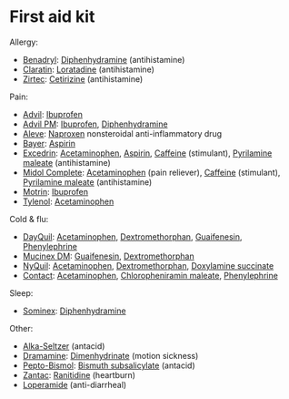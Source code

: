 # First aid kit

Allergy:
* [Benadryl](https://wikipedia.org/wiki/Benadryl): [Diphenhydramine](https://wikipedia.org/wiki/Diphenhydramine) (antihistamine)
* [Claratin](https://wikipedia.org/wiki/Claratin): [Loratadine](https://wikipedia.org/wiki/Loratadine) (antihistamine)
* [Zirtec](https://wikipedia.org/wiki/Zirtec): [Cetirizine](https://wikipedia.org/wiki/Cetirizine) (antihistamine)

Pain:
* [Advil](https://wikipedia.org/wiki/Advil): [Ibuprofen](https://wikipedia.org/wiki/Ibuprofen)
* [Advil PM](https://wikipedia.org/wiki/Advil): [Ibuprofen](https://wikipedia.org/wiki/Ibuprofen), [Diphenhydramine](https://wikipedia.org/wiki/Diphenhydramine)
* [Aleve](https://wikipedia.org/wiki/Aleve): [Naproxen](https://wikipedia.org/wiki/Naproxen) nonsteroidal anti-inflammatory drug
* [Bayer](https://wikipedia.org/wiki/Bayer): [Aspirin](https://wikipedia.org/wiki/Aspirin)
* [Excedrin](https://wikipedia.org/wiki/Excedrin_(brand)): [Acetaminophen](https://wikipedia.org/wiki/Acetaminophen), [Aspirin](https://wikipedia.org/wiki/Aspirin), [Caffeine](https://wikipedia.org/wiki/Caffeine) (stimulant), [Pyrilamine maleate](https://wikipedia.org/wiki/Pyrilamine_maleate) (antihistamine)
* [Midol Complete](https://wikipedia.org/wiki/Midol): [Acetaminophen](https://wikipedia.org/wiki/Acetaminophen) (pain reliever), [Caffeine](https://wikipedia.org/wiki/Caffeine) (stimulant), [Pyrilamine maleate](https://wikipedia.org/wiki/Pyrilamine_maleate) (antihistamine)
* [Motrin](https://wikipedia.org/wiki/Motrin): [Ibuprofen](https://wikipedia.org/wiki/Ibuprofen)
* [Tylenol](https://wikipedia.org/wiki/Tylenol_(brand)): [Acetaminophen](https://wikipedia.org/wiki/Acetaminophen)

Cold & flu:
* [DayQuil](https://wikipedia.org/wiki/DayQuil): [Acetaminophen](https://wikipedia.org/wiki/Acetaminophen), [Dextromethorphan](https://wikipedia.org/wiki/Dextromethorphan), [Guaifenesin](https://wikipedia.org/wiki/Guaifenesin), [Phenylephrine](https://wikipedia.org/wiki/Phenylephrine)
* [Mucinex DM](?): [Guaifenesin](https://wikipedia.org/wiki/Guaifenesin), [Dextromethorphan](https://wikipedia.org/wiki/Dextromethorphan)
* [NyQuil](https://wikipedia.org/wiki/NyQuil): [Acetaminophen](https://wikipedia.org/wiki/Acetaminophen), [Dextromethorphan](https://wikipedia.org/wiki/Dextromethorphan), [Doxylamine succinate](https://wikipedia.org/wiki/Doxylamine_succinate)
* [Contact](?): [Acetaminophen](https://wikipedia.org/wiki/Acetaminophen), [Chloropheniramin maleate](?), [Phenylephrine](https://wikipedia.org/wiki/Phenylephrine)

Sleep:
* [Sominex](https://wikipedia.org/wiki/Sominex): [Diphenhydramine](https://wikipedia.org/wiki/Diphenhydramine)

Other:
* [Alka-Seltzer](https://wikipedia.org/wiki/Alka-Seltzer) (antacid)
* [Dramamine](https://wikipedia.org/wiki/Dramamine): [Dimenhydrinate](https://wikipedia.org/wiki/Dimenhydrinate) (motion sickness)
* [Pepto-Bismol](https://wikipedia.org/wiki/Pepto-Bismol): [Bismuth subsalicylate](https://wikipedia.org/wiki/Bismuth_subsalicylate) (antacid)
* [Zantac](https://wikipedia.org/wiki/Zantac): [Ranitidine](https://wikipedia.org/wiki/Ranitidine) (heartburn)
* [Loperamide](https://wikipedia.org/wiki/Loperamide) (anti-diarrheal)
